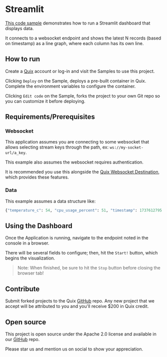 # Streamlit

[This code sample](https://github.com/quixio/quix-samples/tree/main/python/others/streamlit) 
demonstrates how to run a Streamlit dashboard that displays data.

It connects to a websocket endpoint and shows the latest N records (based on timestamp) 
as a line graph, where each column has its own line.

## How to run

Create a [Quix](https://portal.platform.quix.io/signup?xlink=github) account or log-in and visit the Samples to use this project.

Clicking `Deploy` on the Sample, deploys a pre-built container in Quix. Complete the environment variables to configure the container.

Clicking `Edit code` on the Sample, forks the project to your own Git repo so you can customize it before deploying.

## Requirements/Prerequisites

### Websocket
This application assumes you are connecting to some websocket that allows
selecting stream keys through the path, ex: `ws://my-socket-url/a_key`.

This example also assumes the websocket requires authentication.

It is recommended you use this alongside the [Quix Websocket Destination](https://github.com/quixio/quix-samples/tree/main/python/destinations/websocket),
which provides these features.

### Data
This example assumes a data structure like:
```python
{"temperature_c": 54, "cpu_usage_percent": 51, "timestamp": 1737612795.0035408}
```

## Using the Dashboard

Once the Application is running, navigate to the endpoint noted in the console in 
a browser.

There will be several fields to configure; then, hit the `Start!` button, which begins
the visualization.

> Note: When finished, be sure to hit the `Stop` button before closing the browser tab!

## Contribute

Submit forked projects to the Quix [GitHub](https://github.com/quixio/quix-samples) repo. Any new project that we accept will be attributed to you and you'll receive $200 in Quix credit.

## Open source

This project is open source under the Apache 2.0 license and available in our [GitHub](https://github.com/quixio/quix-samples) repo.

Please star us and mention us on social to show your appreciation.
